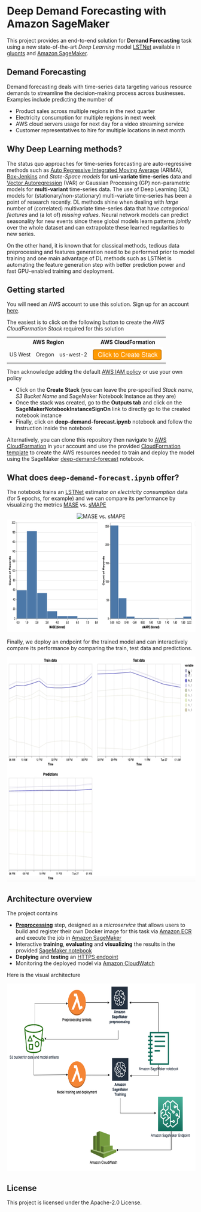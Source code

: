 # Deep Demand Forecasting with Amazon SageMaker

This project provides an end-to-end solution for **Demand Forecasting** task using a new state-of-the-art *Deep Learning* model [LSTNet](https://arxiv.org/abs/1703.07015) available in [gluonts](https://github.com/awslabs/gluon-ts) and [Amazon SageMaker](https://aws.amazon.com/sagemaker/).

## Demand Forecasting

Demand forecasting deals with time-series data targeting various resource demands to streamline the decision-making process across businesses. Examples include predicting the number of

* Product sales across multiple regions in the next quarter
* Electricity consumption for multiple regions in next week
* AWS cloud servers usage for next day for a video streaming service
* Customer representatives to hire for multiple locations in next month

## Why Deep Learning methods?

The status quo approaches for time-series forecasting are auto-regressive methods such as [Auto Regressive Integrated Moving Average](https://en.wikipedia.org/wiki/Autoregressive_integrated_moving_average) (ARIMA), [Box-Jenkins](https://en.wikipedia.org/wiki/Box%E2%80%93Jenkins_method) and *State-Space models* for **uni-variate time-series** data and [Vector Autoregression](https://en.wikipedia.org/wiki/Vector_autoregression) (VAR) or Gaussian Processing (GP) non-parametric models for **multi-variant** time-series data. The use of Deep Learning (DL) models for (stationary/non-stationary) multi-variate time-series has been a point of research recently. DL methods shine when dealing with *large* number of (correlated) multivariate time-series data that have *categorical features* and (a lot of) *missing values*. Neural network models can predict seasonality for new events since these global models learn patterns *jointly* over the whole dataset and can extrapolate these learned regularities to new series.

On the other hand, it is known that for classical methods, tedious data preprocessing and features generation need to be performed prior to model training and one main advantage of DL methods such as LSTNet is automating the feature generation step with better prediction power and fast GPU-enabled training and deployment.

## Getting started

You will need an AWS account to use this solution. Sign up for an account [here](https://aws.amazon.com/).

The easiest is to click on the following button to create the *AWS CloudFormation Stack* required for this solution

<table align="center">
  <tr>
    <th colspan="3">AWS Region</td>
    <th>AWS CloudFormation</td>
  </tr>
  <tr>
    <td>US West</td>
    <td>Oregon</td>
    <td>us-west-2</td>
    <td align="center">
      <a href="https://us-west-2.console.aws.amazon.com/cloudformation/home?region=us-west-2#/stacks/create/review?templateURL=https://sagemaker-solutions-us-west-2.s3-us-west-2.amazonaws.com/sagemaker-deep-demand-forecast/deploy/sagemaker-deep-demand-forecast.yaml&stackName=sagemaker-deep-demand-forecast&param_SolutionS3BucketName=sagemaker-ddf">
        <img src="docs/launch.svg" height="35">
      </a>
    </td>
  </tr>
</table>

Then acknowledge adding the default [AWS IAM policy](https://aws.amazon.com/iam/) or use your own policy

*  Click on the **Create Stack** (you can leave the pre-specified *Stack name*, *S3 Bucket Name* and SageMaker Notebook Instance as they are)
*  Once the stack was created, go to the **Outputs tab** and click on the **SageMakerNotebookInstanceSignOn** link to directly go to the created notebook instance 
*  Finally, click on **deep-demand-forecast.ipynb** notebook and follow the instruction inside the notebook





Alternatively, you can clone this repository then navigate to [AWS CloudFormation](https://aws.amazon.com/cloudformation/) in your account and use the provided [CloudFormation template](deploy/sagemaker-deep-demand-forecast.yaml) to create the AWS resources needed to train and deploy the model using the SageMaker [deep-demand-forecast](src/deep-demand-forecast.ipynb) notebook.

## What does `deep-demand-forecast.ipynb` offer?

The notebook trains an [LSTNet](https://gluon-ts.s3-accelerate.dualstack.amazonaws.com/master/api/gluonts/gluonts.model.lstnet.html) estimator *on electricity consumption* data (for 5 epochs, for example) and we can compare its performance by visualizing the metrics [MASE](https://en.wikipedia.org/wiki/Mean_absolute_scaled_error) vs. [sMAPE](https://en.wikipedia.org/wiki/Symmetric_mean_absolute_percentage_error)

<p align="center">
  <img src="docs/MASE_vs_sMAPE.gif" alt="MASE vs. sMAPE" width="350" height="300"/>
  <img src="docs/MASE_vs_sMAPE_barplots.png" alt="MASE sMAPE barplots" width="600" height="300"/>
</p>

Finally, we deploy an endpoint for the trained model and can interactively compare its performance by comparing the train, test data and predictions.

<p align="center">
  <img src="docs/interactive_plots.gif" alt=interative" width="700" height="600"/>
</p>

## Architecture overview

The project contains

* [**Preprocessing**](src/preprocess) step, designed as a *microservice* that allows users to build and register their own Docker image for this task via [Amazon ECR](https://aws.amazon.com/ecr/) and execute the job in [Amazon SageMaker](https://aws.amazon.com/sagemaker/)
* Interactive **training**, **evaluating** and **visualizing** the results in the provided [SageMaker notebook](source/deep_demand_forecast.ipynb)
* **Deplying** and **testing** an [HTTPS endpoint](https://docs.aws.amazon.com/sagemaker/latest/dg/how-it-works-hosting.html)
* Monitoring the deployed model via [Amazon CloudWatch](https://aws.amazon.com/cloudwatch/)

Here is the visual architecture

<p align="center">
  <img src="docs/arch.png" alt="Solution Architecture" width="600" height="500">
</p>

## License

This project is licensed under the Apache-2.0 License.
